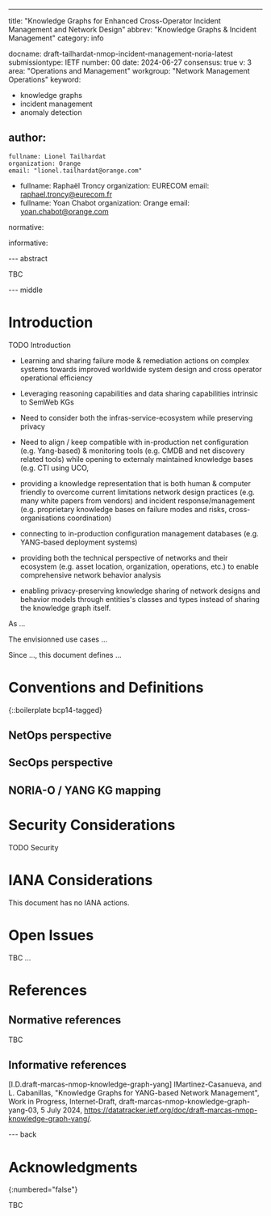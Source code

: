 ---
title: "Knowledge Graphs for Enhanced Cross-Operator Incident Management and Network Design"
abbrev: "Knowledge Graphs & Incident Management"
category: info

docname: draft-tailhardat-nmop-incident-management-noria-latest
submissiontype: IETF
number: 00
date: 2024-06-27
consensus: true
v: 3
area: "Operations and Management"
workgroup: "Network Management Operations"
keyword:
 - knowledge graphs
 - incident management
 - anomaly detection

author:
 -
    fullname: Lionel Tailhardat
    organization: Orange
    email: "lionel.tailhardat@orange.com"
 -
    fullname: Raphaël Troncy
    organization: EURECOM
    email: raphael.troncy@eurecom.fr
 -
    fullname: Yoan Chabot
    organization: Orange
    email: yoan.chabot@orange.com

normative:

informative:

--- abstract

TBC

--- middle

# Introduction

TODO Introduction

* Learning and sharing failure mode & remediation actions on complex systems towards improved worldwide system design and cross operator operational efficiency
* Leveraging reasoning capabilities and data sharing capabilities intrinsic to SemWeb KGs
* Need to consider both the infras-service-ecosystem while preserving privacy
* Need to align / keep compatible with in-production net configuration (e.g. Yang-based) & monitoring tools (e.g. CMDB and net discovery related tools) while opening to externaly maintained knowledge bases (e.g. CTI using UCO,

* providing a knowledge representation that is both human & computer friendly to overcome current limitations network design practices (e.g. many white papers from vendors) and incident response/management (e.g. proprietary knowledge bases on failure modes and risks, cross-organisations coordination)
* connecting to in-production configuration management databases (e.g. YANG-based deployment systems)
* providing both the technical perspective of networks and their ecosystem (e.g. asset location, organization, operations, etc.) to enable comprehensive network behavior analysis
* enabling privacy-preserving knowledge sharing of network designs and behavior models through entities's classes and types instead of sharing the knowledge graph itself.

As ...


The envisionned use cases ...


Since ..., this document defines ...


# Conventions and Definitions

{::boilerplate bcp14-tagged}



## NetOps perspective

## SecOps perspective

## NORIA-O / YANG KG mapping

# Security Considerations

TODO Security


# IANA Considerations

This document has no IANA actions.

# Open Issues

TBC ...


# References

## Normative references

TBC

## Informative references

[I.D.draft-marcas-nmop-knowledge-graph-yang] IMartinez-Casanueva, and L. Cabanillas, "Knowledge Graphs for YANG-based Network Management", Work in Progress, Internet-Draft, draft-marcas-nmop-knowledge-graph-yang-03, 5 July 2024, <https://datatracker.ietf.org/doc/draft-marcas-nmop-knowledge-graph-yang/>.

--- back

# Acknowledgments
{:numbered="false"}

TBC
